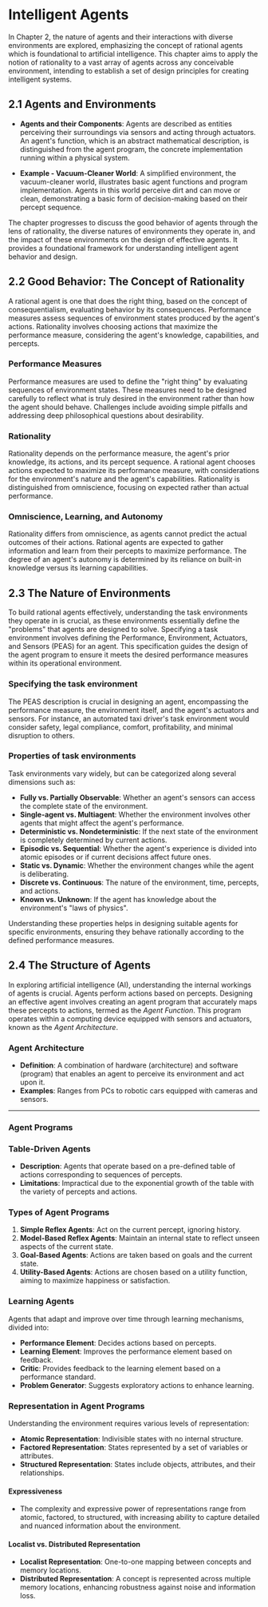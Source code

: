 # Intelligent Agents

In Chapter 2, the nature of agents and their interactions with diverse environments are explored, emphasizing the concept of rational agents which is foundational to artificial intelligence. This chapter aims to apply the notion of rationality to a vast array of agents across any conceivable environment, intending to establish a set of design principles for creating intelligent systems.

## 2.1 Agents and Environments

- **Agents and their Components**: Agents are described as entities perceiving their surroundings via sensors and acting through actuators. An agent's function, which is an abstract mathematical description, is distinguished from the agent program, the concrete implementation running within a physical system.

- **Example - Vacuum-Cleaner World**: A simplified environment, the vacuum-cleaner world, illustrates basic agent functions and program implementation. Agents in this world perceive dirt and can move or clean, demonstrating a basic form of decision-making based on their percept sequence.

The chapter progresses to discuss the good behavior of agents through the lens of rationality, the diverse natures of environments they operate in, and the impact of these environments on the design of effective agents. It provides a foundational framework for understanding intelligent agent behavior and design.

## 2.2 Good Behavior: The Concept of Rationality

A rational agent is one that does the right thing, based on the concept of consequentialism, evaluating behavior by its consequences. Performance measures assess sequences of environment states produced by the agent's actions. Rationality involves choosing actions that maximize the performance measure, considering the agent's knowledge, capabilities, and percepts.

###  Performance Measures

Performance measures are used to define the "right thing" by evaluating sequences of environment states. These measures need to be designed carefully to reflect what is truly desired in the environment rather than how the agent should behave. Challenges include avoiding simple pitfalls and addressing deep philosophical questions about desirability.

###  Rationality

Rationality depends on the performance measure, the agent's prior knowledge, its actions, and its percept sequence. A rational agent chooses actions expected to maximize its performance measure, with considerations for the environment's nature and the agent's capabilities. Rationality is distinguished from omniscience, focusing on expected rather than actual performance.

###  Omniscience, Learning, and Autonomy

Rationality differs from omniscience, as agents cannot predict the actual outcomes of their actions. Rational agents are expected to gather information and learn from their percepts to maximize performance. The degree of an agent's autonomy is determined by its reliance on built-in knowledge versus its learning capabilities.

## 2.3 The Nature of Environments

To build rational agents effectively, understanding the task environments they operate in is crucial, as these environments essentially define the "problems" that agents are designed to solve. Specifying a task environment involves defining the Performance, Environment, Actuators, and Sensors (PEAS) for an agent. This specification guides the design of the agent program to ensure it meets the desired performance measures within its operational environment.

###  Specifying the task environment

The PEAS description is crucial in designing an agent, encompassing the performance measure, the environment itself, and the agent's actuators and sensors. For instance, an automated taxi driver's task environment would consider safety, legal compliance, comfort, profitability, and minimal disruption to others.

### Properties of task environments

Task environments vary widely, but can be categorized along several dimensions such as:

- **Fully vs. Partially Observable**: Whether an agent's sensors can access the complete state of the environment.
- **Single-agent vs. Multiagent**: Whether the environment involves other agents that might affect the agent's performance.
- **Deterministic vs. Nondeterministic**: If the next state of the environment is completely determined by current actions.
- **Episodic vs. Sequential**: Whether the agent's experience is divided into atomic episodes or if current decisions affect future ones.
- **Static vs. Dynamic**: Whether the environment changes while the agent is deliberating.
- **Discrete vs. Continuous**: The nature of the environment, time, percepts, and actions.
- **Known vs. Unknown**: If the agent has knowledge about the environment's "laws of physics".

Understanding these properties helps in designing suitable agents for specific environments, ensuring they behave rationally according to the defined performance measures.

## 2.4 The Structure of Agents

In exploring artificial intelligence (AI), understanding the internal workings of agents is crucial. Agents perform actions based on percepts. Designing an effective agent involves creating an agent program that accurately maps these percepts to actions, termed as the *Agent Function*. This program operates within a computing device equipped with sensors and actuators, known as the *Agent Architecture*.

### Agent Architecture
- **Definition**: A combination of hardware (architecture) and software (program) that enables an agent to perceive its environment and act upon it.
- **Examples**: Ranges from PCs to robotic cars equipped with cameras and sensors.

---
### Agent Programs

### Table-Driven Agents
- **Description**: Agents that operate based on a pre-defined table of actions corresponding to sequences of percepts.
- **Limitations**: Impractical due to the exponential growth of the table with the variety of percepts and actions.

### Types of Agent Programs
1. **Simple Reflex Agents**: Act on the current percept, ignoring history.
2. **Model-Based Reflex Agents**: Maintain an internal state to reflect unseen aspects of the current state.
3. **Goal-Based Agents**: Actions are taken based on goals and the current state.
4. **Utility-Based Agents**: Actions are chosen based on a utility function, aiming to maximize happiness or satisfaction.

### Learning Agents
Agents that adapt and improve over time through learning mechanisms, divided into:
- **Performance Element**: Decides actions based on percepts.
- **Learning Element**: Improves the performance element based on feedback.
- **Critic**: Provides feedback to the learning element based on a performance standard.
- **Problem Generator**: Suggests exploratory actions to enhance learning.

### Representation in Agent Programs
Understanding the environment requires various levels of representation:
- **Atomic Representation**: Indivisible states with no internal structure.
- **Factored Representation**: States represented by a set of variables or attributes.
- **Structured Representation**: States include objects, attributes, and their relationships.

#### Expressiveness
- The complexity and expressive power of representations range from atomic, factored, to structured, with increasing ability to capture detailed and nuanced information about the environment.

#### Localist vs. Distributed Representation
- **Localist Representation**: One-to-one mapping between concepts and memory locations.
- **Distributed Representation**: A concept is represented across multiple memory locations, enhancing robustness against noise and information loss.

